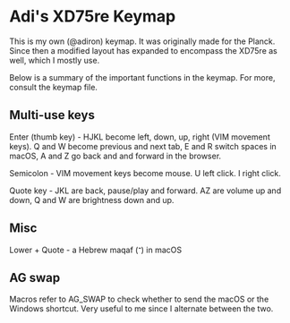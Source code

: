 # Adi's XD75re Keymap

This is my own (@adiron) keymap. It was originally made for the Planck. Since then a modified layout has expanded to encompass the XD75re as well, which I mostly use.

Below is a summary of the important functions in the keymap. For more, consult the keymap file.

## Multi-use keys

Enter (thumb key) - HJKL become left, down, up, right (VIM movement keys). Q and W become previous and next tab, E and R switch spaces in macOS, A and Z go back and and forward in the browser.

Semicolon - VIM movement keys become mouse. U left click. I right click.

Quote key - JKL are back, pause/play and forward. AZ are volume up and down, Q and W are brightness down and up.

## Misc

Lower + Quote - a Hebrew maqaf (־) in macOS

## AG swap

Macros refer to AG_SWAP to check whether to send the macOS or the Windows shortcut. Very useful to me since I alternate between the two.
